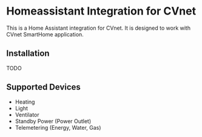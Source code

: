 # Homeassistant Integration for CVnet
This is a Home Assistant integration for CVnet. It is designed to work with CVnet SmartHome application.

## Installation
TODO

## Supported Devices
- Heating
- Light
- Ventilator
- Standby Power (Power Outlet)
- Telemetering (Energy, Water, Gas)